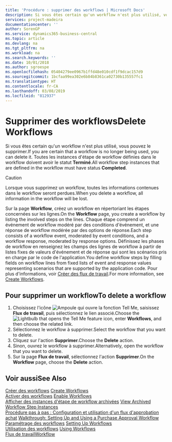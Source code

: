 ```yaml
---
title: 'Procédure : supprimer des workflows | Microsoft Docs'
description: Si vous êtes certain qu'un workflow n'est plus utilisé, vous pouvez le supprimer. Toutes les instances d'étape de workflow définies dans le workflow doivent avoir le statut **Terminé**.
services: project-madeira
documentationcenter: ''
author: SorenGP
ms.service: dynamics365-business-central
ms.topic: article
ms.devlang: na
ms.tgt_pltfrm: na
ms.workload: na
ms.search.keywords: ''
ms.date: 10/01/2018
ms.author: sgroespe
ms.openlocfilehash: 05404279ee0967b1ffd48e010cdf1f9dcac157d9
ms.sourcegitcommit: 1bcfaa99ea302e6b84b8361ca02730b135557fc1
ms.translationtype: HT
ms.contentlocale: fr-CA
ms.lasthandoff: 03/08/2019
ms.locfileid: "812937"
---
```

# <a name="delete-workflows"></a><span data-ttu-id="c0bd2-104">Supprimer des workflows</span><span class="sxs-lookup"><span data-stu-id="c0bd2-104">Delete Workflows</span></span>
<span data-ttu-id="c0bd2-105">Si vous êtes certain qu'un workflow n'est plus utilisé, vous pouvez le supprimer.</span><span class="sxs-lookup"><span data-stu-id="c0bd2-105">If you are certain that a workflow is no longer being used, you can delete it.</span></span> <span data-ttu-id="c0bd2-106">Toutes les instances d'étape de workflow définies dans le workflow doivent avoir le statut **Terminé**.</span><span class="sxs-lookup"><span data-stu-id="c0bd2-106">All workflow step instances that are defined in the workflow must have status **Completed**.</span></span>  

> [!CAUTION]  
>  <span data-ttu-id="c0bd2-107">Lorsque vous supprimez un workflow, toutes les informations contenues dans le workflow seront perdues.</span><span class="sxs-lookup"><span data-stu-id="c0bd2-107">When you delete a workflow, all information in the workflow will be lost.</span></span>  

 <span data-ttu-id="c0bd2-108">Sur la page **Workflow**, créez un workflow en répertoriant les étapes concernées sur les lignes.</span><span class="sxs-lookup"><span data-stu-id="c0bd2-108">On the **Workflow** page, you create a workflow by listing the involved steps on the lines.</span></span> <span data-ttu-id="c0bd2-109">Chaque étape comprend un événement de workflow modéré par des conditions d'événement, et une réponse de workflow modérée par des options de réponse.</span><span class="sxs-lookup"><span data-stu-id="c0bd2-109">Each step consists of a workflow event, moderated by event conditions, and a workflow response, moderated by response options.</span></span> <span data-ttu-id="c0bd2-110">Définissez les phases de workflow en renseignez les champs des lignes de workflow à partir de listes fixes de valeurs d'événement et de réponse qui sont les scénarios pris en charge par le code de l'application.</span><span class="sxs-lookup"><span data-stu-id="c0bd2-110">You define workflow steps by filling fields on workflow lines from fixed lists of event and response values representing scenarios that are supported by the application code.</span></span> <span data-ttu-id="c0bd2-111">Pour plus d'informations, voir [Créer des flux de travail](across-how-to-create-workflows.md).</span><span class="sxs-lookup"><span data-stu-id="c0bd2-111">For more information, see [Create Workflows](across-how-to-create-workflows.md).</span></span>  

## <a name="to-delete-a-workflow"></a><span data-ttu-id="c0bd2-112">Pour supprimer un workflow</span><span class="sxs-lookup"><span data-stu-id="c0bd2-112">To delete a workflow</span></span>  
1.  <span data-ttu-id="c0bd2-113">Choisissez l'icône ![Ampoule qui ouvre la fonction Tell Me](media/ui-search/search_small.png "Dites-moi ce que vous voulez faire"), saisissez **Flux de travail**, puis sélectionnez le lien associé.</span><span class="sxs-lookup"><span data-stu-id="c0bd2-113">Choose the ![Lightbulb that opens the Tell Me feature](media/ui-search/search_small.png "Tell me what you want to do") icon, enter **Workflows**, and then choose the related link.</span></span>  
2.  <span data-ttu-id="c0bd2-114">Sélectionnez le workflow à supprimer.</span><span class="sxs-lookup"><span data-stu-id="c0bd2-114">Select the workflow that you want to delete.</span></span>  
3.  <span data-ttu-id="c0bd2-115">Cliquez sur l'action **Supprimer**.</span><span class="sxs-lookup"><span data-stu-id="c0bd2-115">Choose the **Delete** action.</span></span>  
4.  <span data-ttu-id="c0bd2-116">Sinon, ouvrez le workflow à supprimer.</span><span class="sxs-lookup"><span data-stu-id="c0bd2-116">Alternatively, open the workflow that you want to delete.</span></span>  
5.  <span data-ttu-id="c0bd2-117">Sur la page **Flux de travail**, sélectionnez l'action **Supprimer**.</span><span class="sxs-lookup"><span data-stu-id="c0bd2-117">On the **Workflow** page, choose the **Delete** action.</span></span>  

## <a name="see-also"></a><span data-ttu-id="c0bd2-118">Voir aussi</span><span class="sxs-lookup"><span data-stu-id="c0bd2-118">See Also</span></span>  
 <span data-ttu-id="c0bd2-119">[Créer des workflows](across-how-to-create-workflows.md) </span><span class="sxs-lookup"><span data-stu-id="c0bd2-119">[Create Workflows](across-how-to-create-workflows.md) </span></span>  
 <span data-ttu-id="c0bd2-120">[Activer des workflows](across-how-to-enable-workflows.md) </span><span class="sxs-lookup"><span data-stu-id="c0bd2-120">[Enable Workflows](across-how-to-enable-workflows.md) </span></span>  
 <span data-ttu-id="c0bd2-121">[Afficher des instances d'étape de workflow archivées](across-how-to-view-archived-workflow-step-instances.md) </span><span class="sxs-lookup"><span data-stu-id="c0bd2-121">[View Archived Workflow Step Instances](across-how-to-view-archived-workflow-step-instances.md) </span></span>  
 <span data-ttu-id="c0bd2-122">[Procédure pas à pas : Configuration et utilisation d'un flux d'approbation achat](walkthrough-setting-up-and-using-a-purchase-approval-workflow.md) </span><span class="sxs-lookup"><span data-stu-id="c0bd2-122">[Walkthrough: Setting Up and Using a Purchase Approval Workflow](walkthrough-setting-up-and-using-a-purchase-approval-workflow.md) </span></span>  
 <span data-ttu-id="c0bd2-123">[Paramétrage des workflows](across-set-up-workflows.md) </span><span class="sxs-lookup"><span data-stu-id="c0bd2-123">[Setting Up Workflows](across-set-up-workflows.md) </span></span>  
 <span data-ttu-id="c0bd2-124">[Utilisation des workflows](across-use-workflows.md) </span><span class="sxs-lookup"><span data-stu-id="c0bd2-124">[Using Workflows](across-use-workflows.md) </span></span>  
 [<span data-ttu-id="c0bd2-125">Flux de travail</span><span class="sxs-lookup"><span data-stu-id="c0bd2-125">Workflow</span></span>](across-workflow.md)   

